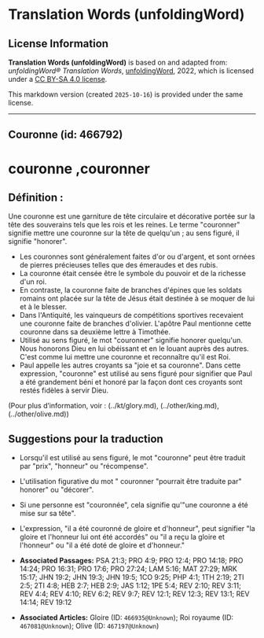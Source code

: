 # Translation Words (unfoldingWord)

## License Information

**Translation Words (unfoldingWord)** is based on and adapted from: _unfoldingWord® Translation Words_, [unfoldingWord](https://unfoldingword.org/utw), 2022, which is licensed under a [CC BY-SA 4.0 license](https://creativecommons.org/licenses/by-sa/4.0/legalcode.en).

This markdown version (created `2025-10-16`) is provided under the same license.



--------------------------------

## Couronne (id: 466792)

couronne ,couronner
===================

Définition :
------------

Une couronne est une garniture de tête circulaire et décorative portée sur la tête des souverains tels que les rois et les reines. Le terme "couronner" signifie mettre une couronne sur la tête de quelqu'un ; au sens figuré, il signifie "honorer".

* Les couronnes sont généralement faites d'or ou d'argent, et sont ornées de pierres précieuses telles que des émeraudes et des rubis.
* La couronne était censée être le symbole du pouvoir et de la richesse d'un roi.
* En contraste, la couronne faite de branches d'épines que les soldats romains ont placée sur la tête de Jésus était destinée à se moquer de lui et à le blesser.
* Dans l'Antiquité, les vainqueurs de compétitions sportives recevaient une couronne faite de branches d'olivier. L'apôtre Paul mentionne cette couronne dans sa deuxième lettre à Timothée.
* Utilisé au sens figuré, le mot "couronner" signifie honorer quelqu'un. Nous honorons Dieu en lui obéissant et en le louant auprès des autres. C'est comme lui mettre une couronne et reconnaître qu'il est Roi.
* Paul appelle les autres croyants sa "joie et sa couronne". Dans cette expression, "couronne" est utilisé au sens figuré pour signifier que Paul a été grandement béni et honoré par la façon dont ces croyants sont restés fidèles à servir Dieu.

(Pour plus d’information, voir : (../kt/glory.md), (../other/king.md), (../other/olive.md))

Suggestions pour la traduction
------------------------------

* Lorsqu'il est utilisé au sens figuré, le mot "couronne" peut être traduit par "prix", "honneur" ou "récompense".
* L'utilisation figurative du mot " couronner "pourrait être traduite par" honorer" ou "décorer".
* Si une personne est "couronnée", cela signifie qu'"une couronne a été mise sur sa tête".
* L'expression, "il a été couronné de gloire et d'honneur", peut signifier "la gloire et l'honneur lui ont été accordés" ou "il a reçu la gloire et l'honneur" ou "il a été doté de gloire et d'honneur."

* **Associated Passages:** PSA 21:3; PRO 4:9; PRO 12:4; PRO 14:18; PRO 14:24; PRO 16:31; PRO 17:6; PRO 27:24; LAM 5:16; MAT 27:29; MRK 15:17; JHN 19:2; JHN 19:3; JHN 19:5; 1CO 9:25; PHP 4:1; 1TH 2:19; 2TI 2:5; 2TI 4:8; HEB 2:7; HEB 2:9; JAS 1:12; 1PE 5:4; REV 2:10; REV 3:11; REV 4:4; REV 4:10; REV 6:2; REV 9:7; REV 12:1; REV 12:3; REV 13:1; REV 14:14; REV 19:12
* **Associated Articles:** Gloire (ID: `466935@Unknown`); Roi royaume (ID: `467081@Unknown`); Olive (ID: `467197@Unknown`)

